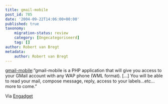 ```yaml
---
title: gmail-mobile
post_id: 785
date: '2004-09-22T14:06:00+00:00'
published: true
taxonomy:
    migration-status: review
    category: [Ongecategoriseerd]
    tag: []
author: Robert van Bregt
metadata:
    author: Robert van Bregt
---
```

[gmail-mobile](http://web.archive.org/web/20050207105915/http://sourceforge.net/projects/gmail-mobile/):”gmail-mobile is a PHP application that will give you access to your GMail account with any WAP phone (WML format). […] You will be able to read your mail, compose message, reply, access to your labels…etc…more to come.”

Via [Engadget](http://web.archive.org/web/20050207105915/http://www.engadget.com/entry/3633953427552507/)